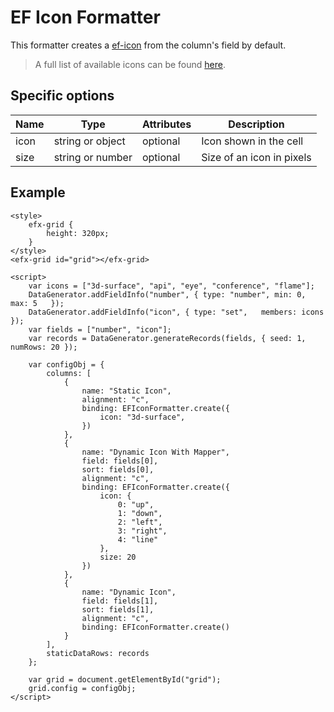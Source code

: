 # EF Icon Formatter

This formatter creates a [ef-icon](https://ui.refinitiv.com/elements/icon) from the column's field by default.

> A full list of available icons can be found [here](https://ui.refinitiv.com/elements/icon). 

## Specific options

| Name   | Type             | Attributes | Description                                               |
| ------ | ---------------- | ---------- | --------------------------------------------------------- |
| icon   | string or object | optional   | Icon shown in the cell                                    |
| size   | string or number | optional   | Size of an icon in pixels                                 |

## Example

```live
<style>
	efx-grid {
		height: 320px;
	}
</style>
<efx-grid id="grid"></efx-grid>

<script>
	var icons = ["3d-surface", "api", "eye", "conference", "flame"];
	DataGenerator.addFieldInfo("number", { type: "number", min: 0, max: 5	});
	DataGenerator.addFieldInfo("icon", { type: "set",	members: icons	});
	var fields = ["number", "icon"];
	var records = DataGenerator.generateRecords(fields, { seed: 1, numRows: 20 });

	var configObj = {
		columns: [
			{
				name: "Static Icon",
				alignment: "c",
				binding: EFIconFormatter.create({
					icon: "3d-surface",
				})
			},
			{
				name: "Dynamic Icon With Mapper",
				field: fields[0],
				sort: fields[0],
				alignment: "c",
				binding: EFIconFormatter.create({
					icon: {
						0: "up",
						1: "down",
						2: "left",
						3: "right",
						4: "line"
					},
					size: 20
				})
			},
			{
				name: "Dynamic Icon",
				field: fields[1],
				sort: fields[1],
				alignment: "c",
				binding: EFIconFormatter.create()
			}
		],
		staticDataRows: records
	};

	var grid = document.getElementById("grid");
	grid.config = configObj;
</script>
```
